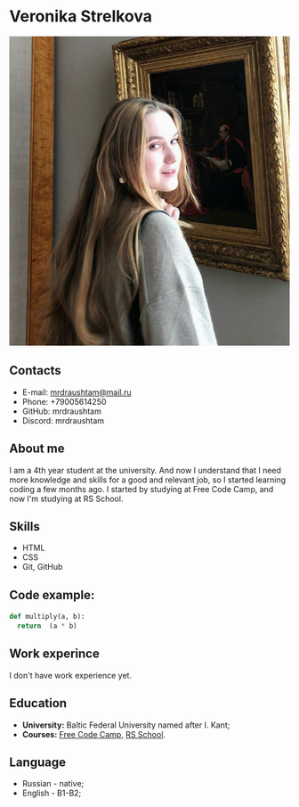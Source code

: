 # Veronika Strelkova
![photo](photo_2022-12-08_23-52-07.png)
## Contacts
* E-mail: mrdraushtam@mail.ru
* Phone: +79005614250
* GitHub: mrdraushtam
* Discord: mrdraushtam
## About me
I am a 4th year student at the university. And now I understand that I need more knowledge and skills for a good and relevant job, so I started learning coding a few months ago. I started by studying at Free Code Camp, and now I'm studying at RS School.
## Skills
* HTML
* CSS
* Git, GitHub
## Code example:
```python
def multiply(a, b):
  return  (a * b)
  ```
## Work experince 
I don't have work experience yet. 
## Education
* **University:** Baltic Federal University named after I. Kant;
* **Courses:** [Free Code Camp](https://www.freecodecamp.org/learn/), [RS School](https://rs.school/).
## Language 
* Russian - native;
* English - B1-B2;





